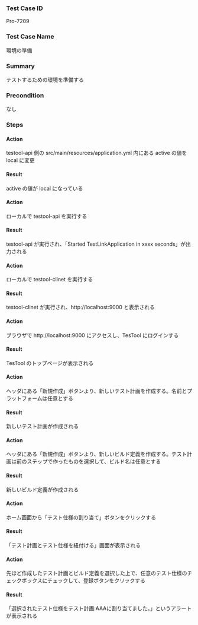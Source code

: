 ### Test Case ID
Pro-7209

### Test Case Name
環境の準備

### Summary
テストするための環境を準備する

### Precondition
なし

### Steps

#### Action
testool-api 側の src/main/resources/application.yml 内にある active の値を local に変更

#### Result
active の値が local になっている

#### Action
ローカルで testool-api を実行する

#### Result
testool-api が実行され、「Started TestLinkApplication in xxxx seconds」が出力される

#### Action
ローカルで testool-clinet を実行する

#### Result
testool-clinet が実行され、http://localhost:9000 と表示される

#### Action
ブラウザで http://localhost:9000 にアクセスし、TesTool にログインする

#### Result
TesTool のトップページが表示される

#### Action
ヘッダにある「新規作成」ボタンより、新しいテスト計画を作成する。名前とプラットフォームは任意とする

#### Result
新しいテスト計画が作成される

#### Action
ヘッダにある「新規作成」ボタンより、新しいビルド定義を作成する。テスト計画は前のステップで作ったものを選択して、ビルド名は任意とする

#### Result
新しいビルド定義が作成される

#### Action
ホーム画面から「テスト仕様の割り当て」ボタンをクリックする

#### Result
「テスト計画とテスト仕様を紐付ける」画面が表示される

#### Action
先ほど作成したテスト計画とビルド定義を選択した上で、任意のテスト仕様のチェックボックスにチェックして、登録ボタンをクリックする

#### Result
「選択されたテスト仕様をテスト計画:AAAに割り当てました。」というアラートが表示される
